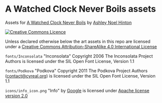 # A Watched Clock Never Boils assets

Assets for [A Watched Clock Never
Boils](https://github.com/anhinton/WatchedClock) by [Ashley Noel
Hinton](https://canadia.co.nz)

[![Creative Commons
Licence](https://i.creativecommons.org/l/by-sa/4.0/88x31.png)](http://creativecommons.org/licenses/by-sa/4.0/)

Unless declared otherwise below the art assets in this repo are
licensed under a [Creative Commons Attribution-ShareAlike 4.0
International License](http://creativecommons.org/licenses/by-sa/4.0/)

`fonts/Inconsolata` "Inconsolata" Copyright 2006 The Inconsolata
Project Authors is licensed under the SIL Open Font License, Version
1.1

`fonts/Podkova` "Podkova" Copyright 2011 The Podkova Project Authors
(contact@cyreal.org) is licensed under the SIL Open Font License,
Version 1.1

`icons/info_icon.png` "Info" by
[Google](https://material.io/resources/icons) is licensed under
[Apache license version
2.0](https://www.apache.org/licenses/LICENSE-2.0.html)
